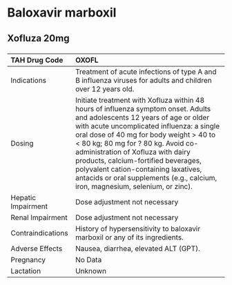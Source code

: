 # Baloxavir marboxil

## Xofluza 20mg

##### 

| TAH Drug Code      | OXOFL                                                                                                                                                                                                                                                                                                                                                                                                                                                          |
|:-------------------|:---------------------------------------------------------------------------------------------------------------------------------------------------------------------------------------------------------------------------------------------------------------------------------------------------------------------------------------------------------------------------------------------------------------------------------------------------------------|
| Indications        | Treatment of acute infections of type A and B influenza viruses for adults and children over 12 years old.                                                                                                                                                                                                                                                                                                                                                     |
| Dosing             | Initiate treatment with Xofluza within 48 hours of influenza symptom onset. Adults and adolescents 12 years of age or older with acute uncomplicated influenza: a single oral dose of 40 mg for body weight > 40 to < 80 kg; 80 mg for ? 80 kg. Avoid co-administration of Xofluza with dairy products, calcium-fortified beverages, polyvalent cation-containing laxatives, antacids or oral supplements (e.g., calcium, iron, magnesium, selenium, or zinc). |
| Hepatic Impairment | Dose adjustment not necessary                                                                                                                                                                                                                                                                                                                                                                                                                                  |
| Renal Impairment   | Dose adjustment not necessary                                                                                                                                                                                                                                                                                                                                                                                                                                  |
| Contraindications  | History of hypersensitivity to baloxavir marboxil or any of its ingredients.                                                                                                                                                                                                                                                                                                                                                                                   |
| Adverse Effects    | Nausea, diarrhea, elevated ALT (GPT).                                                                                                                                                                                                                                                                                                                                                                                                                          |
| Pregnancy          | No Data                                                                                                                                                                                                                                                                                                                                                                                                                                                        |
| Lactation          | Unknown                                                                                                                                                                                                                                                                                                                                                                                                                                                        |

